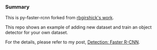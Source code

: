 ### Summary

This is py-faster-rcnn forked from [rbgirshick's work](https://github.com/rbgirshick/py-faster-rcnn). 

This repo shows an example of adding new dataset and train an object detector for your own dataset.

For the details, please refer to my post, [Detection: Faster  R-CNN](https://huangying-zhan.github.io/2016/09/22/detection-faster-rcnn.html).
